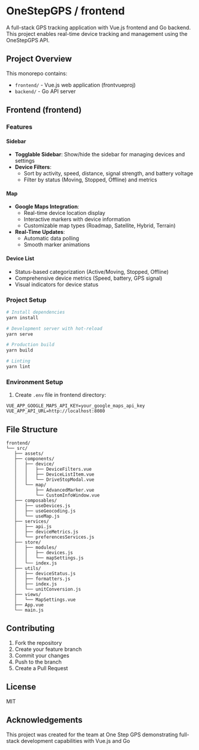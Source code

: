 
# OneStepGPS / frontend

A full-stack GPS tracking application with Vue.js frontend and Go backend. This project enables real-time device tracking and management using the OneStepGPS API.

## Project Overview
This monorepo contains:
- `frontend/` - Vue.js web application (frontvueproj)
- `backend/` - Go API server

## Frontend (frontend)

### Features
#### Sidebar
- **Togglable Sidebar**: Show/hide the sidebar for managing devices and settings
- **Device Filters**:
  - Sort by activity, speed, distance, signal strength, and battery voltage
  - Filter by status (Moving, Stopped, Offline) and metrics

#### Map
- **Google Maps Integration**:
  - Real-time device location display
  - Interactive markers with device information
  - Customizable map types (Roadmap, Satellite, Hybrid, Terrain)
- **Real-Time Updates**:
  - Automatic data polling
  - Smooth marker animations

#### Device List
- Status-based categorization (Active/Moving, Stopped, Offline)
- Comprehensive device metrics (Speed, battery, GPS signal)
- Visual indicators for device status

### Project Setup
```bash
# Install dependencies
yarn install

# Development server with hot-reload
yarn serve

# Production build
yarn build

# Linting
yarn lint
```

### Environment Setup
1. Create `.env` file in frontend directory:
```env
VUE_APP_GOOGLE_MAPS_API_KEY=your_google_maps_api_key
VUE_APP_API_URL=http://localhost:8080
```

## File Structure
```
frontend/
└── src/
   ├── assets/
   ├── components/
   │   ├── device/
   │   │   ├── DeviceFilters.vue
   │   │   ├── DeviceListItem.vue
   │   │   └── DriveStopModal.vue
   │   └── map/
   │       ├── AdvancedMarker.vue
   │       └── CustomInfoWindow.vue
   ├── composables/
   │   ├── useDevices.js
   │   ├── useGeocoding.js
   │   └── useMap.js
   ├── services/
   │   ├── api.js
   │   ├── deviceMetrics.js
   │   └── preferencesServices.js
   ├── store/
   │   ├── modules/
   │   │   ├── devices.js
   │   │   └── mapSettings.js
   │   └── index.js
   ├── utils/
   │   ├── deviceStatus.js
   │   ├── formatters.js
   │   ├── index.js
   │   └── unitConversion.js
   ├── views/
   │   └── MapSettings.vue
   ├── App.vue
   └── main.js
```

## Contributing
1. Fork the repository
2. Create your feature branch
3. Commit your changes
4. Push to the branch
5. Create a Pull Request

## License
MIT

## Acknowledgements
This project was created for the team at One Step GPS demonstrating full-stack development capabilities with Vue.js and Go
